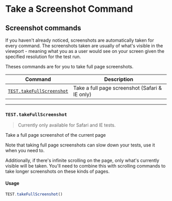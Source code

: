 # Take a Screenshot Command



## Screenshot commands <a href="#screenshot-commands" id="screenshot-commands"></a>

If you haven't already noticed, screenshots are automatically taken for every command. The screenshots taken are usually of what's visible in the viewport - meaning what you as a user would see on your screen given the specified resolution for the test run.

Theses commands are for you to take full page screenshots.

| Command                                                                                                  | Description                                    |
| -------------------------------------------------------------------------------------------------------- | ---------------------------------------------- |
| [`TEST.takeFullScreenshot`](https://docs.uilicious.com/scripting/screenshot.html#testtakefullscreenshot) | Take a full page screenshot (Safari & IE only) |

***

### `TEST.takeFullScreenshot` <a href="#testtakefullscreenshot" id="testtakefullscreenshot"></a>

> Currently only available for Safari and IE tests.

Take a full page screenshot of the current page

Note that taking full page screenshots can slow down your tests, use it when you need to.

Additionally, if there's infinite scrolling on the page, only what's currently visible will be taken. You'll need to combine this with scrolling commands to take longer screenshots on these kinds of pages.

#### Usage <a href="#usage" id="usage"></a>

```javascript
TEST.takeFullScreenshot()
```
